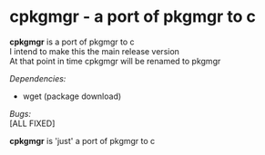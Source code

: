 # cpkgmgr - a port of pkgmgr to c

**cpkgmgr** is a port of pkgmgr to c  
I intend to make this the main release version  
At that point in time cpkgmgr will be renamed to pkgmgr  

*Dependencies:*  
- wget (package download)  

*Bugs:*  
[ALL FIXED]  
  
**cpkgmgr** is 'just' a port of pkgmgr to c
